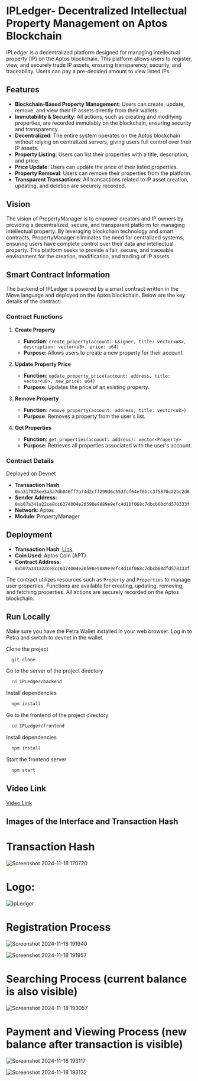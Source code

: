 # IPLedger- Decentralized Intellectual Property Management on Aptos Blockchain

IPLedger is a decentralized platform designed for managing intellectual property (IP) on the Aptos blockchain. This platform allows users to register, view, and securely trade IP assets, ensuring transparency, security, and traceability. Users can pay a pre-decided amount to view listed IPs.

## Features

- **Blockchain-Based Property Management**: Users can create, update, remove, and view their IP assets directly from their wallets.
- **Immutability & Security**: All actions, such as creating and modifying properties, are recorded immutably on the blockchain, ensuring security and transparency.
- **Decentralized**: The entire system operates on the Aptos blockchain without relying on centralized servers, giving users full control over their IP assets.
- **Property Listing**: Users can list their properties with a title, description, and price.
- **Price Update**: Users can update the price of their listed properties.
- **Property Removal**: Users can remove their properties from the platform.
- **Transparent Transactions**: All transactions related to IP asset creation, updating, and deletion are securely recorded.

## Vision

The vision of PropertyManager is to empower creators and IP owners by providing a decentralized, secure, and transparent platform for managing intellectual property. By leveraging blockchain technology and smart contracts, PropertyManager eliminates the need for centralized systems, ensuring users have complete control over their data and intellectual property. This platform seeks to provide a fair, secure, and traceable environment for the creation, modification, and trading of IP assets.

## Smart Contract Information

The backend of IPLedger is powered by a smart contract written in the Move language and deployed on the Aptos blockchain. Below are the key details of the contract:

### Contract Functions

1. **Create Property**
    - **Function**: `create_property(account: &signer, title: vector<u8>, description: vector<u8>, price: u64)`
    - **Purpose**: Allows users to create a new property for their account.
  
2. **Update Property Price**
    - **Function**: `update_property_price(account: address, title: vector<u8>, new_price: u64)`
    - **Purpose**: Updates the price of an existing property.
  
3. **Remove Property**
    - **Function**: `remove_property(account: address, title: vector<u8>)`
    - **Purpose**: Removes a property from the user's list.
  
4. **Get Properties**
    - **Function**: `get_properties(account: address): vector<Property>`
    - **Purpose**: Retrieves all properties associated with the user's account.

### Contract Details

Deployed on Devnet

- **Transaction Hash**: `0xa317828ee3a3a7db046ff7a74d2cff299d6c553fcf64ef6bcc3f5870c22bc2d6`
- **Sender Address**: `0xb07a341a22ce8cc6374004e20598e9889e9efc4d10f068c7dbcb60dfd578333f`
- **Network**: Aptos
- **Module**: PropertyManager

## Deployment

- **Transaction Hash**: [Link](https://explorer.aptoslabs.com/txn/0xa317828ee3a3a7db046ff7a74d2cff299d6c553fcf64ef6bcc3f5870c22bc2d6?network=devnet)
- **Coin Used**: Aptos Coin (APT)
- **Contract Address**: `0xb07a341a22ce8cc6374004e20598e9889e9efc4d10f068c7dbcb60dfd578333f`
  
The contract utilizes resources such as `Property` and `Properties` to manage user properties. Functions are available for creating, updating, removing, and fetching properties. All actions are securely recorded on the Aptos blockchain.

## Run Locally

Make sure you have the Petra Wallet installed in your web browser. Log in to Petra and switch to devnet in the wallet.

Clone the project

```bash
  git clone 
```

Go to the server of the project directory

```bash
  cd IPLedger/backend
```

Install dependencies

```bash
  npm install
```

Go to the frontend of the project directory

```bash
  cd IPLedger/frontend
```

Install dependencies

```bash
  npm install
```

Start the frontend server

```bash
  npm start
```

## Video Link
[Video Link](https://youtu.be/PqdXdDTysic)

## Images of the Interface and Transaction Hash

# Transaction Hash

![Screenshot 2024-11-18 170720](https://github.com/user-attachments/assets/d7750639-ae9d-4558-b2d5-e41158866b02)

# Logo:

![IpLedger](https://github.com/user-attachments/assets/7c4d796a-7bc2-49e5-a8fe-ed93814ea747)

# Registration Process

![Screenshot 2024-11-18 191940](https://github.com/user-attachments/assets/c87190b2-4b38-49f8-b601-e7edc7c6ced4)

![Screenshot 2024-11-18 191957](https://github.com/user-attachments/assets/c60df8f7-3bc1-4968-85d5-3d0f25b6e3ed)

# Searching Process (current balance is also visible)

![Screenshot 2024-11-18 193057](https://github.com/user-attachments/assets/6f7565e6-0078-43f3-a36a-44de8867d326)

# Payment and Viewing Process (new balance after transaction is visible)

![Screenshot 2024-11-18 193117](https://github.com/user-attachments/assets/84fa24d6-8f4b-4d67-9f68-20b9fabf6d6d)

![Screenshot 2024-11-18 193132](https://github.com/user-attachments/assets/5ba2172e-8a3c-4bf2-bb19-85fd972d1cf3)



